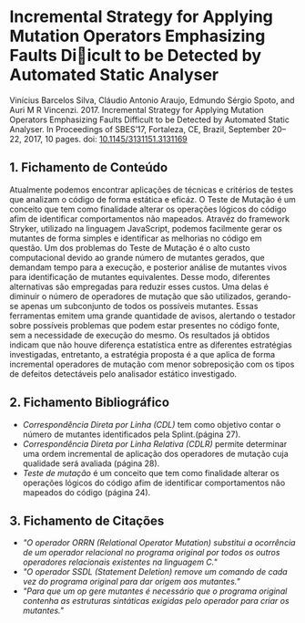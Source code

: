 # Incremental Strategy for Applying Mutation Operators Emphasizing Faults Diicult to be Detected by Automated Static Analyser

Vinícius Barcelos Silva, Cláudio Antonio Araujo, Edmundo Sérgio Spoto, and Auri M R Vincenzi. 2017. Incremental Strategy for Applying Mutation Operators Emphasizing Faults Difficult to be Detected by Automated Static Analyser. In Proceedings of SBES’17, Fortaleza, CE, Brazil, September 20–22, 2017, 10 pages. doi: [10.1145/3131151.3131169](https://doi.org/10.1145/3131151.3131169)

## 1. Fichamento de Conteúdo

Atualmente podemos encontrar aplicações de técnicas e critérios de testes que analizam o código de forma estática e eficáz. O Teste de Mutação é um conceito que tem como finalidade alterar os operações lógicos do código afim de identificar comportamentos não mapeados. Atravéz do framework Stryker, utilizado na linguagem JavaScript, podemos facilmente gerar os mutantes de forma simples e identificar as melhorias no código em questão. Um dos problemas do Teste de Mutação é o alto custo computacional devido ao grande número de mutantes gerados, que demandam tempo para a execução, e posterior análise de mutantes vivos para identificação de mutantes equivalentes. Desse modo, diferentes alternativas são empregadas para reduzir esses custos. Uma delas é diminuir o número de operadores de mutação que são utilizados, gerando-se apenas um subconjunto de todos os possíveis mutantes. Essas ferramentas emitem uma grande quantidade de avisos, alertando o testador sobre possíveis problemas que podem estar presentes no código fonte, sem a necessidade de execução do mesmo. Os resultados já obtidos indicam que não houve diferença estatística entre as diferentes estratégias investigadas, entretanto, a estratégia proposta é a que aplica de forma incremental operadores de mutação com menor sobreposição com os tipos de defeitos detectáveis pelo analisador estático investigado.

## 2. Fichamento Bibliográfico

-   _Correspondência Direta por Linha (CDL)_ tem como objetivo contar o número de mutantes identificados pela Splint.(página 27).
-   _Correspondência Direta por Linha Relativa (CDLR)_ permite determinar uma ordem incremental de aplicação dos operadores de mutação cuja qualidade será avaliada (página 28).
-   _Teste de mutação_ é um conceito que tem como finalidade alterar os operações lógicos do código afim de identificar comportamentos não mapeados do código (página 24).

## 3. Fichamento de Citações

-   _"O operador ORRN (Relational Operator Mutation) substitui a ocorrência de um operador relacional no programa original por todos os outros operadores relacionais existentes na linguagem C."_
-   _"O operador SSDL (Statement Deletion) remove um comando de cada vez do programa original para dar origem aos mutantes."_
-   _"Para que um op gere mutantes é necessário que o programa original contenha as estruturas sintáticas exigidas pelo operador para criar os mutantes."_
